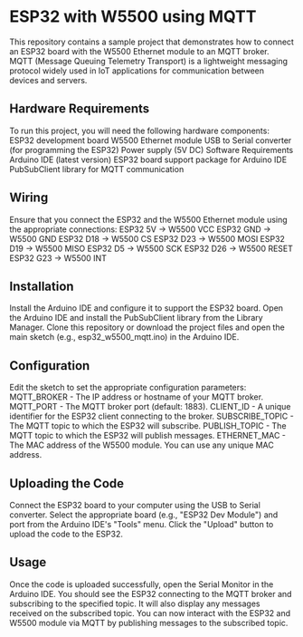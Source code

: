 # ESP32 with W5500 using MQTT
This repository contains a sample project that demonstrates how to connect an ESP32 board with the W5500 Ethernet module to an MQTT broker. MQTT (Message Queuing Telemetry Transport) is a lightweight messaging protocol widely used in IoT applications for communication between devices and servers.

## Hardware Requirements
To run this project, you will need the following hardware components:
ESP32 development board
W5500 Ethernet module
USB to Serial converter (for programming the ESP32)
Power supply (5V DC)
Software Requirements
Arduino IDE (latest version)
ESP32 board support package for Arduino IDE
PubSubClient library for MQTT communication

## Wiring
Ensure that you connect the ESP32 and the W5500 Ethernet module using the appropriate connections:
ESP32 5V    ->  W5500 VCC
ESP32 GND   ->  W5500 GND
ESP32 D18   ->  W5500 CS
ESP32 D23   ->  W5500 MOSI
ESP32 D19   ->  W5500 MISO
ESP32 D5    ->  W5500 SCK
ESP32 D26   ->  W5500 RESET
ESP32 G23   ->  W5500 INT

## Installation
Install the Arduino IDE and configure it to support the ESP32 board.
Open the Arduino IDE and install the PubSubClient library from the Library Manager.
Clone this repository or download the project files and open the main sketch (e.g., esp32_w5500_mqtt.ino) in the Arduino IDE.

## Configuration
Edit the sketch to set the appropriate configuration parameters:
MQTT_BROKER - The IP address or hostname of your MQTT broker.
MQTT_PORT - The MQTT broker port (default: 1883).
CLIENT_ID - A unique identifier for the ESP32 client connecting to the broker.
SUBSCRIBE_TOPIC - The MQTT topic to which the ESP32 will subscribe.
PUBLISH_TOPIC - The MQTT topic to which the ESP32 will publish messages.
ETHERNET_MAC - The MAC address of the W5500 module. You can use any unique MAC address.

## Uploading the Code
Connect the ESP32 board to your computer using the USB to Serial converter.
Select the appropriate board (e.g., "ESP32 Dev Module") and port from the Arduino IDE's "Tools" menu.
Click the "Upload" button to upload the code to the ESP32.

## Usage
Once the code is uploaded successfully, open the Serial Monitor in the Arduino IDE. You should see the ESP32 connecting to the MQTT broker and subscribing to the specified topic. It will also display any messages received on the subscribed topic.
You can now interact with the ESP32 and W5500 module via MQTT by publishing messages to the subscribed topic.
